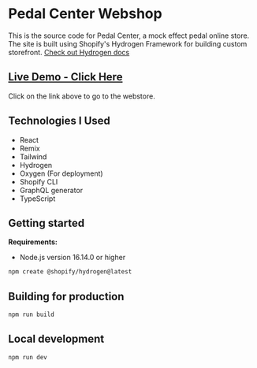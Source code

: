 # Pedal Center Webshop

This is the source code for Pedal Center, a mock effect pedal online store. The site is built using Shopify's Hydrogen Framework for building custom storefront. [Check out Hydrogen docs](https://shopify.dev/custom-storefronts/hydrogen)

## [Live Demo - Click Here](https://pedal-center.vercel.app/)

Click on the link above to go to the webstore.

## Technologies I Used

- React
- Remix
- Tailwind
- Hydrogen
- Oxygen (For deployment)
- Shopify CLI
- GraphQL generator
- TypeScript

## Getting started

**Requirements:**

- Node.js version 16.14.0 or higher

```bash
npm create @shopify/hydrogen@latest
```

## Building for production

```bash
npm run build
```

## Local development

```bash
npm run dev
```
